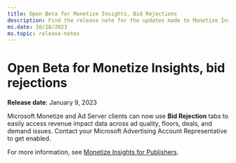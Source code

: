 ```yaml
---
title: Open Beta for Monetize Insights, Bid Rejections
description: Find the release note for the updates made to Monetize Insights.
ms.date: 10/28/2023
ms.topic: release-notes
---
```


# Open Beta for Monetize Insights, bid rejections

**Release date**: January 9, 2023

Microsoft Monetize and Ad Server clients can now use **Bid Rejection** tabs to easily access revenue impact data across ad quality, floors, deals, and demand issues. Contact your Microsoft Advertising Account Representative to get enabled.

For more information, see [Monetize Insights for Publishers](monetize-insights-for-publishers.md).
